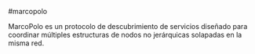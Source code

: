 #marcopolo

MarcoPolo es un protocolo de descubrimiento de servicios diseñado para coordinar múltiples estructuras de nodos no jerárquicas solapadas en la misma red.
